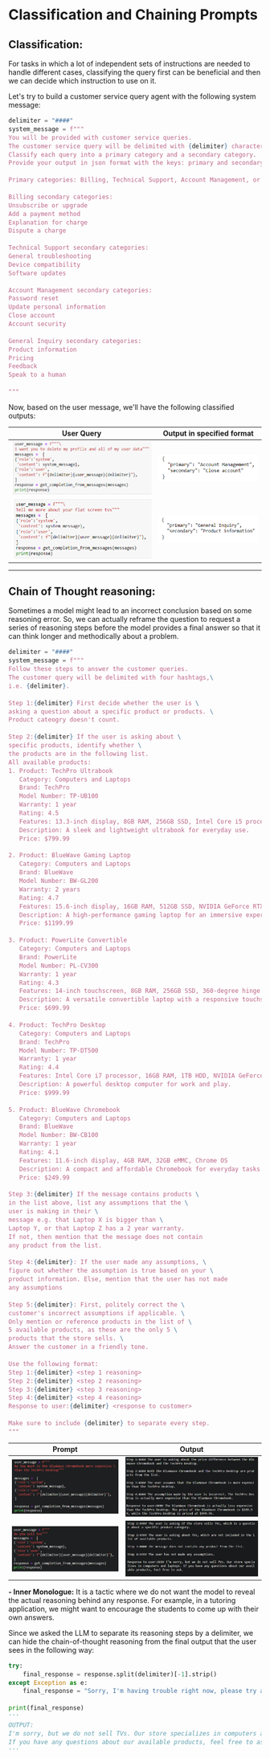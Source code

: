 # Classification and Chaining Prompts

## Classification:

For tasks in which a lot of independent sets of instructions are needed to handle different cases, classifying the query first can be beneficial and then we can decide which instruction to use on it.

Let's try to build a customer service query agent with the following system message:

```python
delimiter = "####"
system_message = f"""
You will be provided with customer service queries.
The customer service query will be delimited with {delimiter} characters.
Classify each query into a primary category and a secondary category.
Provide your output in json format with the keys: primary and secondary.

Primary categories: Billing, Technical Support, Account Management, or General Inquiry.

Billing secondary categories:
Unsubscribe or upgrade
Add a payment method
Explanation for charge
Dispute a charge

Technical Support secondary categories:
General troubleshooting
Device compatibility
Software updates

Account Management secondary categories:
Password reset
Update personal information
Close account
Account security

General Inquiry secondary categories:
Product information
Pricing
Feedback
Speak to a human

"""
```

Now, based on the user message, we'll have the following classified outputs:

|           User Query            |   Output in specified format    |
| :-----------------------------: | :-----------------------------: |
| ![Alt text](images/image-6.png) | ![Alt text](images/image-7.png) |
| ![Alt text](images/image-8.png) | ![Alt text](images/image-9.png) |

---

## Chain of Thought reasoning:

Sometimes a model might lead to an incorrect conclusion based on some reasoning error. So, we can actually reframe the question to request a series of reasoning steps before the model provides a final answer so that it can think longer and methodically about a problem.

```python
delimiter = "####"
system_message = f"""
Follow these steps to answer the customer queries.
The customer query will be delimited with four hashtags,\
i.e. {delimiter}.

Step 1:{delimiter} First decide whether the user is \
asking a question about a specific product or products. \
Product cateogry doesn't count.

Step 2:{delimiter} If the user is asking about \
specific products, identify whether \
the products are in the following list.
All available products:
1. Product: TechPro Ultrabook
   Category: Computers and Laptops
   Brand: TechPro
   Model Number: TP-UB100
   Warranty: 1 year
   Rating: 4.5
   Features: 13.3-inch display, 8GB RAM, 256GB SSD, Intel Core i5 processor
   Description: A sleek and lightweight ultrabook for everyday use.
   Price: $799.99

2. Product: BlueWave Gaming Laptop
   Category: Computers and Laptops
   Brand: BlueWave
   Model Number: BW-GL200
   Warranty: 2 years
   Rating: 4.7
   Features: 15.6-inch display, 16GB RAM, 512GB SSD, NVIDIA GeForce RTX 3060
   Description: A high-performance gaming laptop for an immersive experience.
   Price: $1199.99

3. Product: PowerLite Convertible
   Category: Computers and Laptops
   Brand: PowerLite
   Model Number: PL-CV300
   Warranty: 1 year
   Rating: 4.3
   Features: 14-inch touchscreen, 8GB RAM, 256GB SSD, 360-degree hinge
   Description: A versatile convertible laptop with a responsive touchscreen.
   Price: $699.99

4. Product: TechPro Desktop
   Category: Computers and Laptops
   Brand: TechPro
   Model Number: TP-DT500
   Warranty: 1 year
   Rating: 4.4
   Features: Intel Core i7 processor, 16GB RAM, 1TB HDD, NVIDIA GeForce GTX 1660
   Description: A powerful desktop computer for work and play.
   Price: $999.99

5. Product: BlueWave Chromebook
   Category: Computers and Laptops
   Brand: BlueWave
   Model Number: BW-CB100
   Warranty: 1 year
   Rating: 4.1
   Features: 11.6-inch display, 4GB RAM, 32GB eMMC, Chrome OS
   Description: A compact and affordable Chromebook for everyday tasks.
   Price: $249.99

Step 3:{delimiter} If the message contains products \
in the list above, list any assumptions that the \
user is making in their \
message e.g. that Laptop X is bigger than \
Laptop Y, or that Laptop Z has a 2 year warranty.
If not, then mention that the message does not contain
any product from the list.

Step 4:{delimiter}: If the user made any assumptions, \
figure out whether the assumption is true based on your \
product information. Else, mention that the user has not made
any assumptions

Step 5:{delimiter}: First, politely correct the \
customer's incorrect assumptions if applicable. \
Only mention or reference products in the list of \
5 available products, as these are the only 5 \
products that the store sells. \
Answer the customer in a friendly tone.

Use the following format:
Step 1:{delimiter} <step 1 reasoning>
Step 2:{delimiter} <step 2 reasoning>
Step 3:{delimiter} <step 3 reasoning>
Step 4:{delimiter} <step 4 reasoning>
Response to user:{delimiter} <response to customer>

Make sure to include {delimiter} to separate every step.
"""
```

|              Prompt              |              Output              |
| :------------------------------: | :------------------------------: |
| ![Alt text](images/image-10.png) | ![Alt text](images/image-11.png) |
| ![Alt text](images/image-12.png) | ![Alt text](images/image-13.png) |

**- Inner Monologue:** It is a tactic where we do not want the model to reveal the actual reasoning behind any response. For example, in a tutoring application, we might want to encourage the students to come up with their own answers.

Since we asked the LLM to separate its reasoning steps by a delimiter, we can hide the chain-of-thought reasoning from the final output that the user sees in the following way:

```python
try:
    final_response = response.split(delimiter)[-1].strip()
except Exception as e:
    final_response = "Sorry, I'm having trouble right now, please try asking another question."

print(final_response)
'''
OUTPUT:
I'm sorry, but we do not sell TVs. Our store specializes in computers and laptops.
If you have any questions about our available products, feel free to ask.
'''
```
